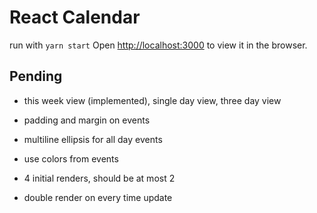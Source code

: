 # React Calendar

run with `yarn start`
Open [http://localhost:3000](http://localhost:3000) to view it in the browser.

## Pending

- this week view (implemented), single day view, three day view
- padding and margin on events
- multiline ellipsis for all day events
- use colors from events

- 4 initial renders, should be at most 2
- double render on every time update
